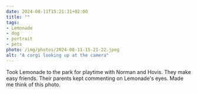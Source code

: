 ```yaml
---
date: 2024-08-11T15:21:31+02:00
title: ""
tags:
- Lemonade
- dog
- portrait
- pets
photo: /img/photos/2024-08-11-15-21-22.jpeg
alt: "A corgi looking up at the camera"
---
```

Took Lemonade to the park for playtime with Norman and Hovis. They make easy friends. Their parents kept commenting on Lemonade's eyes. Made me think of this photo.